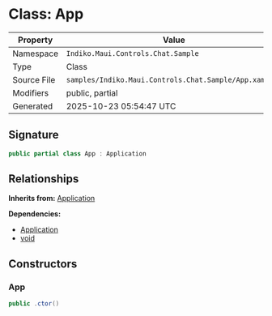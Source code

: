 # Class: App

| Property | Value |
|----------|-------|
| Namespace | `Indiko.Maui.Controls.Chat.Sample` |
| Type | Class |
| Source File | `samples/Indiko.Maui.Controls.Chat.Sample/App.xaml.cs` |
| Modifiers | public, partial |
| Generated | 2025-10-23 05:54:47 UTC |

## Signature

```csharp
public partial class App : Application
```

## Relationships

**Inherits from:** [Application](Application.md)

**Dependencies:**
- [Application](Application.md)
- [void](void.md)

## Constructors

### App

```csharp
public .ctor()
```

